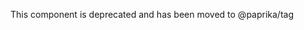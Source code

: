 <!-- content -->

This component is deprecated and has been moved to @paprika/tag

<!-- eoContent -->
